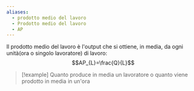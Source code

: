 ```yaml
---
aliases:
  - prodotto medio del lavoro
  - Prodotto medio del lavoro
  - AP
---
```

Il prodotto medio del lavoro è l'output che si ottiene, in media, da ogni unità(ora o singolo lavoratore) di lavoro:
$$AP_{L}=\frac{Q}{L}$$
>[!example]
>Quanto produce in media un lavoratore o quanto viene prodotto in media in un'ora

